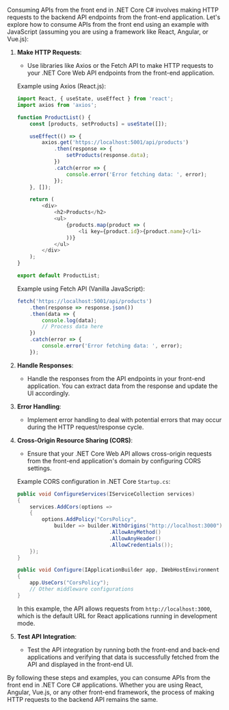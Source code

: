 Consuming APIs from the front end in .NET Core C# involves making HTTP requests to the backend API endpoints from the front-end application. Let's explore how to consume APIs from the front end using an example with JavaScript (assuming you are using a framework like React, Angular, or Vue.js):

1. **Make HTTP Requests**:
   - Use libraries like Axios or the Fetch API to make HTTP requests to your .NET Core Web API endpoints from the front-end application.

   Example using Axios (React.js):
   ```javascript
   import React, { useState, useEffect } from 'react';
   import axios from 'axios';

   function ProductList() {
       const [products, setProducts] = useState([]);

       useEffect(() => {
           axios.get('https://localhost:5001/api/products')
               .then(response => {
                   setProducts(response.data);
               })
               .catch(error => {
                   console.error('Error fetching data: ', error);
               });
       }, []);

       return (
           <div>
               <h2>Products</h2>
               <ul>
                   {products.map(product => (
                       <li key={product.id}>{product.name}</li>
                   ))}
               </ul>
           </div>
       );
   }

   export default ProductList;
   ```

   Example using Fetch API (Vanilla JavaScript):
   ```javascript
   fetch('https://localhost:5001/api/products')
       .then(response => response.json())
       .then(data => {
           console.log(data);
           // Process data here
       })
       .catch(error => {
           console.error('Error fetching data: ', error);
       });
   ```

2. **Handle Responses**:
   - Handle the responses from the API endpoints in your front-end application. You can extract data from the response and update the UI accordingly.

3. **Error Handling**:
   - Implement error handling to deal with potential errors that may occur during the HTTP request/response cycle.

4. **Cross-Origin Resource Sharing (CORS)**:
   - Ensure that your .NET Core Web API allows cross-origin requests from the front-end application's domain by configuring CORS settings.

   Example CORS configuration in .NET Core `Startup.cs`:
   ```csharp
   public void ConfigureServices(IServiceCollection services)
   {
       services.AddCors(options =>
       {
           options.AddPolicy("CorsPolicy",
               builder => builder.WithOrigins("http://localhost:3000")
                                 .AllowAnyMethod()
                                 .AllowAnyHeader()
                                 .AllowCredentials());
       });
   }

   public void Configure(IApplicationBuilder app, IWebHostEnvironment env)
   {
       app.UseCors("CorsPolicy");
       // Other middleware configurations
   }
   ```

   In this example, the API allows requests from `http://localhost:3000`, which is the default URL for React applications running in development mode.

5. **Test API Integration**:
   - Test the API integration by running both the front-end and back-end applications and verifying that data is successfully fetched from the API and displayed in the front-end UI.

By following these steps and examples, you can consume APIs from the front end in .NET Core C# applications. Whether you are using React, Angular, Vue.js, or any other front-end framework, the process of making HTTP requests to the backend API remains the same.